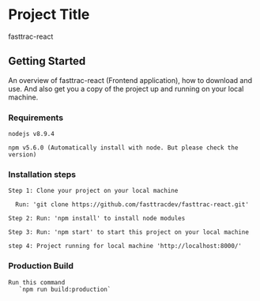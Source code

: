# Project Title

fasttrac-react

## Getting Started

An overview of fasttrac-react (Frontend application), how to download and use. And also get you a copy of the project up and running on your local machine.

### Requirements

```
nodejs v8.9.4

npm v5.6.0 (Automatically install with node. But please check the version)

```

### Installation steps


```
Step 1: Clone your project on your local machine
  
  Run: 'git clone https://github.com/fasttracdev/fasttrac-react.git'

Step 2: Run: 'npm install' to install node modules

Step 3: Run: 'npm start' to start this project on your local machine
  
step 4: Project running for local machine 'http://localhost:8000/'

```

### Production Build 
```
Run this command
   `npm run build:production`
```
